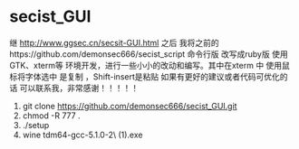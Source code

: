 # secist_GUI
继 http://www.ggsec.cn/secsit-GUI.html 之后 我将之前的https://github.com/demonsec666/secist_script 命令行版 改写成ruby版 使用GTK、xterm等 环境开发，进行一些小小的改动和编写。其中在xterm 中 使用鼠标将字体选中 是复制 ，Shift-insert是粘贴
如果有更好的建议或者代码可优化的话 可以联系我，非常感谢！！！！！


1. git clone https://github.com/demonsec666/secist_GUI.git
2. chmod -R 777 .
3. ./setup
4. wine tdm64-gcc-5.1.0-2\ \(1\).exe 
